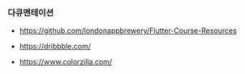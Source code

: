### 다큐멘테이션 
* https://github.com/londonappbrewery/Flutter-Course-Resources

* https://dribbble.com/

* https://www.colorzilla.com/
